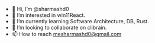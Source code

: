 - 👋 Hi, I’m @sharmashd0
- 👀 I’m interested in win11React.
- 🌱 I’m currently learning Software Architecture, DB, Rust.
- 💞️ I’m looking to collaborate on clibrain.
- 📫 How to reach mesharmashd0@gmail.com

<!---
sharmashd0/sharmashd0 is a ✨ special ✨] because its `README.md` (this file) appears on your GitHub profile.
You can click the Preview link to take a look a
--
